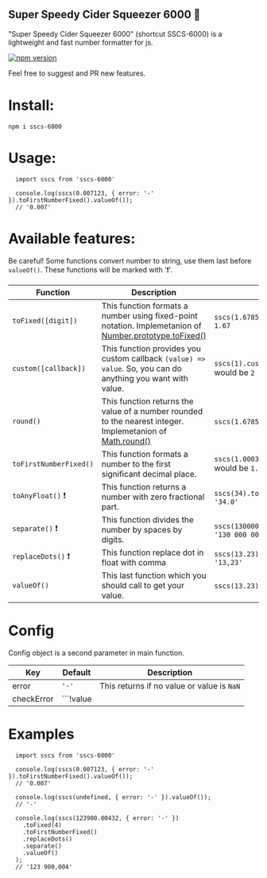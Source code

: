 ## Super Speedy Cider Squeezer 6000 🍺
"Super Speedy Cider Squeezer 6000" (shortcut SSCS-6000) is a lightweight and fast number formatter for js.

[![npm version](https://badge.fury.io/js/sscs-6000.svg)](https://badge.fury.io/js/sscs-6000)

Feel free to suggest and PR new features.

# Install:

```
npm i sscs-6000
```

# Usage: 

```
  import sscs from 'sscs-6000'
  
  console.log(sscs(0.007123, { error: '-' }).toFirstNumberFixed().valueOf());
  // '0.007'
```

# Available features: 

Be careful! Some functions convert number to string, use them last before `valueOf()`. These functions will be marked with '❗'. 

Function | Description | Example
-------- | ----------- | -------
`toFixed([digit])` | This function formats a number using fixed-point notation. Implemetanion of [Number.prototype.toFixed()](https://developer.mozilla.org/en-US/docs/Web/JavaScript/Reference/Global_Objects/Number/toFixed) | `sscs(1.6785323).toFixed(2).valueOf()` would be `1.67` 
`custom([callback])` | This function provides you custom callback `(value) => value`. So, you can do anything you want with value. | `sscs(1).custom(val => val + 1).valueOf()` would be `2`
`round()` | This function returns the value of a number rounded to the nearest integer. Implemetanion of [Math.round()](https://developer.mozilla.org/en-US/docs/Web/JavaScript/Reference/Global_Objects/Math/round) | `sscs(1.6785323).round().valueOf()` would be `2`
`toFirstNumberFixed()` | This function formats a number to the first significant decimal place. | `sscs(1.000323).toFirstNumberFixed().valueOf()` would be `1.0003`
`toAnyFloat()` ❗ | This function returns a number with zero fractional part. | `sscs(34).toAnyFloat().valueOf()` would be `'34.0'`
`separate()` ❗ | This function divides the number by spaces by digits. | `sscs(130000000).separate().valueOf()` would be `'130 000 000'`
`replaceDots()` ❗ | This function replace dot in float with сomma | `sscs(13.23).replaceDots().valueOf()` would be `'13,23'`
`valueOf()` | This last function which you should call to get your value. | `sscs(13.23).valueOf()` would be `13.23`


# Config

Config object is a second parameter in main function.

Key | Default | Description
--- | ------- | -----------
error | `'-'` | This returns if no value or value is `NaN`
checkError | ```!value || isNaN(value) || value > Number.MAX_SAFE_INTEGER || value < Number.MAX_SAFE_INTEGER;``` | Function to check is value correct. 

# Examples 

```
  import sscs from 'sscs-6000'
  
  console.log(sscs(0.007123, { error: '-' }).toFirstNumberFixed().valueOf());
  // '0.007'
  
  console.log(sscs(undefined, { error: '-' }).valueOf());
  // '-'
  
  console.log(sscs(123900.00432, { error: '-' })
    .toFixed(4)
    .toFirstNumberFixed()
    .replaceDots()
    .separate()
    .valueOf()
  );
  // '123 900,004'
```
